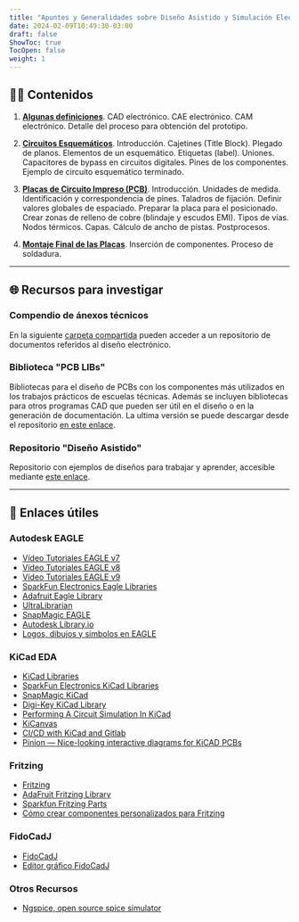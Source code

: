 ```yaml
---
title: "Apuntes y Generalidades sobre Diseño Asistido y Simulación Electrónica"
date: 2024-02-09T10:49:30-03:00
draft: false
ShowToc: true
TocOpen: false
weight: 1
---
```


## ✍🏻 Contenidos

1. [**Algunas definiciones**](../definiciones/). CAD electrónico. CAE electrónico. CAM electrónico. Detalle del proceso para obtención del prototipo.

2. [**Circuitos Esquemáticos**](../esquematicos/). Introducción. Cajetines (Title Block). Plegado de planos. Elementos de un esquemático. Etiquetas (label). Uniones. Capacitores de bypass en circuitos digitales. Pines de los componentes. Ejemplo de circuito esquemático terminado.

3. [**Placas de Circuito Impreso (PCB)**](../pcb/). Introducción. Unidades de medida. Identificación y correspondencia de pines. Taladros de fijación. Definir valores globales de espaciado. Preparar la placa para el posicionado. Crear zonas de relleno de cobre (blindaje y escudos EMI). Tipos de vías. Nodos térmicos. Capas. Cálculo de ancho de pistas. Postprocesos.

4. [**Montaje Final de las Placas**](../montaje/). Inserción de componentes. Proceso de soldadura.

---

## 🌐 Recursos para investigar

### Compendio de ánexos técnicos

En la siguiente [carpeta compartida](https://drive.google.com/drive/folders/1JNl1bw6pRH7ckWr4CoAMkLXcyVetzXd8) pueden acceder a un repositorio de documentos referidos al diseño electrónico.

### Biblioteca "PCB LIBs"

Bibliotecas para el diseño de PCBs con los componentes más utilizados en los trabajos prácticos de escuelas técnicas. Además se incluyen bibliotecas para otros programas CAD que pueden ser útil en el diseño o en la generación de documentación. La ultima versión se puede descargar desde el repositorio [en este enlace](https://github.com/lmtreser/pcb_libs/releases).

### Repositorio "Diseño Asistido"

Repositorio con ejemplos de diseños para trabajar y aprender, accesible mediante [este enlace](https://github.com/lmtreser/Proyectos-Educativos/tree/main/Dise%C3%B1o%20Asistido).

---

## 🔗 Enlaces útiles

### Autodesk EAGLE

- [Vídeo Tutoriales EAGLE v7](https://drive.google.com/drive/folders/1XGSJn0cd9M4ImH0A7ExIwCd90hmlcn3g)
- [Vídeo Tutoriales EAGLE v8](https://drive.google.com/drive/folders/1uMNlElwInSr0HR45rr7a-xuvfVmWcQN1)
- [Vídeo Tutoriales EAGLE v9](https://drive.google.com/drive/folders/1IOiAV6nzpNvacRHGGPwNLOrX68K4Gx2w)
- [SparkFun Electronics Eagle Libraries](https://github.com/sparkfun/SparkFun-Eagle-Libraries)
- [Adafruit Eagle Library](https://github.com/adafruit/Adafruit-Eagle-Library)
- [UltraLibrarian](https://www.ultralibrarian.com/cad-vendors/eagle/)
- [SnapMagic EAGLE](https://www.snapeda.com/eagle/)
- [Autodesk Library.io](https://library.io/)
- [Logos, dibujos y simbolos en EAGLE](https://www.automatismos-mdq.com.ar/blog/2011/07/logos-dibujos-y-simbolos-en-eagle.html)

### KiCad EDA

- [KiCad Libraries](https://kicad.github.io/)
- [SparkFun Electronics KiCad Libraries](https://github.com/sparkfun/SparkFun-KiCad-Libraries)
- [SnapMagic KiCad](https://www.snapeda.com/kicad/)
- [Digi-Key KiCad Library](https://github.com/Digi-Key/digikey-kicad-library)
- [Performing A Circuit Simulation In KiCad](https://www.woolseyworkshop.com/2019/07/01/performing-a-circuit-simulation-in-kicad/)
- [KiCanvas](https://blog.thea.codes/introducing-kicanvas/)
- [CI/CD with KiCad and Gitlab](https://sschueller.github.io/posts/ci-cd-with-kicad-and-gitlab/)
- [Pinion — Nice-looking interactive diagrams for KiCAD PCBs](https://yaqwsx.github.io/Pinion/)

### Fritzing

- [Fritzing](https://fritzing.org/)
- [AdaFruit Fritzing Library](https://github.com/adafruit/Fritzing-Library)
- [Sparkfun Fritzing Parts](https://github.com/sparkfun/Fritzing_Parts)
- [Cómo crear componentes personalizados para Fritzing](https://www.automatismos-mdq.com.ar/blog/2020/04/como-crear-componentes-personalizados-para-fritzing.html)

### FidoCadJ

- [FidoCadJ](https://darwinne.github.io/FidoCadJ/)
- [Editor gráfico FidoCadJ](https://www.automatismos-mdq.com.ar/blog/2020/06/editor-grafico-fidocadj.html)
  
### Otros Recursos

- [Ngspice, open source spice simulator](https://ngspice.sourceforge.io/)